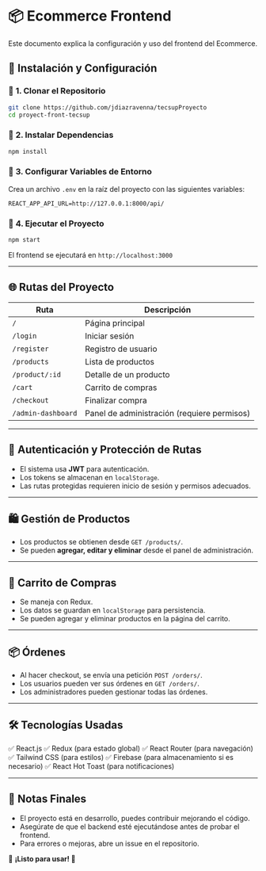 # 📦 Ecommerce Frontend

Este documento explica la configuración y uso del frontend del Ecommerce.

## 🚀 **Instalación y Configuración**

### 📌 **1. Clonar el Repositorio**
```sh
git clone https://github.com/jdiazravenna/tecsupProyecto
cd proyect-front-tecsup
```

### 📌 **2. Instalar Dependencias**
```sh
npm install
```

### 📌 **3. Configurar Variables de Entorno**
Crea un archivo `.env` en la raíz del proyecto con las siguientes variables:
```
REACT_APP_API_URL=http://127.0.0.1:8000/api/
```

### 📌 **4. Ejecutar el Proyecto**
```sh
npm start
```
El frontend se ejecutará en `http://localhost:3000`

---

## 🌐 **Rutas del Proyecto**

| Ruta | Descripción |
|------|------------|
| `/` | Página principal |
| `/login` | Iniciar sesión |
| `/register` | Registro de usuario |
| `/products` | Lista de productos |
| `/product/:id` | Detalle de un producto |
| `/cart` | Carrito de compras |
| `/checkout` | Finalizar compra |
| `/admin-dashboard` | Panel de administración (requiere permisos) |

---

## 🔐 **Autenticación y Protección de Rutas**
- El sistema usa **JWT** para autenticación.
- Los tokens se almacenan en `localStorage`.
- Las rutas protegidas requieren inicio de sesión y permisos adecuados.

---

## 🛍 **Gestión de Productos**
- Los productos se obtienen desde `GET /products/`.
- Se pueden **agregar, editar y eliminar** desde el panel de administración.

---

## 🛒 **Carrito de Compras**
- Se maneja con Redux.
- Los datos se guardan en `localStorage` para persistencia.
- Se pueden agregar y eliminar productos en la página del carrito.

---

## 📦 **Órdenes**
- Al hacer checkout, se envía una petición `POST /orders/`.
- Los usuarios pueden ver sus órdenes en `GET /orders/`.
- Los administradores pueden gestionar todas las órdenes.

---

## 🛠 **Tecnologías Usadas**
✅ React.js
✅ Redux (para estado global)
✅ React Router (para navegación)
✅ Tailwind CSS (para estilos)
✅ Firebase (para almacenamiento si es necesario)
✅ React Hot Toast (para notificaciones)

---

## 📝 **Notas Finales**
- El proyecto está en desarrollo, puedes contribuir mejorando el código.
- Asegúrate de que el backend esté ejecutándose antes de probar el frontend.
- Para errores o mejoras, abre un issue en el repositorio.

📌 **¡Listo para usar! 🚀**

